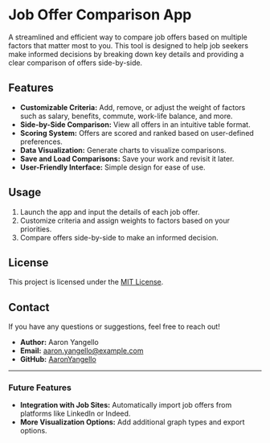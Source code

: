 # Job Offer Comparison App

A streamlined and efficient way to compare job offers based on multiple factors that matter most to you. This tool is designed to help job seekers make informed decisions by breaking down key details and providing a clear comparison of offers side-by-side.

## Features

- **Customizable Criteria:** Add, remove, or adjust the weight of factors such as salary, benefits, commute, work-life balance, and more.
- **Side-by-Side Comparison:** View all offers in an intuitive table format.
- **Scoring System:** Offers are scored and ranked based on user-defined preferences.
- **Data Visualization:** Generate charts to visualize comparisons.
- **Save and Load Comparisons:** Save your work and revisit it later.
- **User-Friendly Interface:** Simple design for ease of use.

## Usage

1. Launch the app and input the details of each job offer.
2. Customize criteria and assign weights to factors based on your priorities.
3. Compare offers side-by-side to make an informed decision.

## License

This project is licensed under the [MIT License](LICENSE).

## Contact

If you have any questions or suggestions, feel free to reach out!

- **Author:** Aaron Yangello  
- **Email:** [aaron.yangello@example.com](mailto:aaron.yangello@example.com)  
- **GitHub:** [AaronYangello](https://github.com/AaronYangello)

---

### Future Features

- **Integration with Job Sites:** Automatically import job offers from platforms like LinkedIn or Indeed.
- **More Visualization Options:** Add additional graph types and export options.

